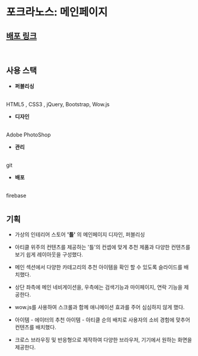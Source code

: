 # 포크라노스: 메인페이지
## [배포 링크](https://eeong-my.web.app)
<br>

## 사용 스택
- **퍼블리싱** 
<br> 
HTML5 , CSS3 , jQuery, Bootstrap, Wow.js

- **디자인** 
<br> 
Adobe PhotoShop

- **관리** 
<br> 
git

- **배포** 
<br> 
firebase

# 

## 기획

- 가상의 인테리어 스토어 **'틀'** 의 메인페이지 디자인, 퍼블리싱

- 아티클 위주의 컨텐츠를 제공하는 '틀'의 컨셉에 맞게 추천 제품과 다양한 컨텐츠를 보기 쉽게 레이아웃을 구성했다.

- 메인 섹션에서 다양한 카테고리의 추천 아이템을 확인 할 수 있도록 슬라이드를 배치했다.

- 상단 좌측에 메인 네비게이션을, 우측에는 검색기능과 마이페이지, 연락 기능을 제공한다.

- wow.js를 사용하여 스크롤과 함께 애니메이션 효과를 주어 심심하지 않게 했다.

- 아이템 - 에이터의 추천 아이템 - 아티클 순의 배치로 사용자의 소비 경험에 맞추어 컨텐츠를 배치했다.

- 크로스 브라우징 및 반응형으로 제작하여 다양한 브라우저, 기기에서 원하는 화면을 제공한다.
